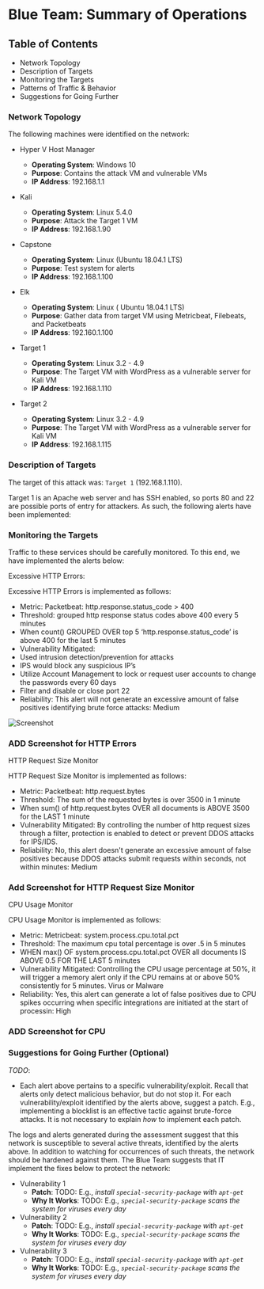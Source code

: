 # Blue Team: Summary of Operations

## Table of Contents
- Network Topology
- Description of Targets
- Monitoring the Targets
- Patterns of Traffic & Behavior
- Suggestions for Going Further

### Network Topology

The following machines were identified on the network:
- Hyper V Host Manager
  - **Operating System**: Windows 10
  - **Purpose**: Contains the attack VM and vulnerable VMs
  - **IP Address**: 192.168.1.1

- Kali
  - **Operating System**: Linux 5.4.0
  - **Purpose**: Attack the Target 1 VM
  - **IP Address**: 192.168.1.90

- Capstone
  - **Operating System**: Linux (Ubuntu 18.04.1 LTS)
  - **Purpose**: Test system for alerts
  - **IP Address**: 192.168.1.100

- Elk
  - **Operating System**: Linux ( Ubuntu 18.04.1 LTS)
  - **Purpose**: Gather data from target VM using Metricbeat, Filebeats, and Packetbeats 
  - **IP Address**: 192.160.1.100

- Target 1
  - **Operating System**: Linux 3.2 - 4.9
  - **Purpose**: The Target VM with WordPress as a vulnerable server for Kali VM
  - **IP Address**: 192.168.1.110

- Target 2
  - **Operating System**: Linux 3.2 - 4.9
  - **Purpose**: The Target VM with WordPress as a vulnerable server for Kali VM
  - **IP Address**: 192.168.1.115

### Description of Targets

The target of this attack was: `Target 1` (192.168.1.110).

Target 1 is an Apache web server and has SSH enabled, so ports 80 and 22 are possible ports of entry for attackers. As such, the following alerts have been implemented:

### Monitoring the Targets

Traffic to these services should be carefully monitored. To this end, we have implemented the alerts below:

Excessive HTTP Errors:

Excessive HTTP Errors is implemented as follows:

  - Metric: Packetbeat: http.response.status_code > 400
  - Threshold: grouped http response status codes above 400 every 5 minutes
   - When count() GROUPED OVER top 5 ‘http.response.status_code’ is above 400 for the last 5 minutes
  - Vulnerability Mitigated:
   - Used intrusion detection/prevention for attacks
   - IPS would block any suspicious IP’s
   - Utilize Account Management to lock or request user accounts to change the passwords every 60 days
   - Filter and disable or close port 22
  - Reliability: This alert will not generate an excessive amount of false positives identifying brute force attacks: Medium

![Screenshot]()
### ADD Screenshot for HTTP Errors


HTTP Request Size Monitor

HTTP Request Size Monitor is implemented as follows:

  - Metric: Packetbeat: http.request.bytes
  - Threshold: The sum of the requested bytes is over 3500 in 1 minute
   - When sum() of http.request.bytes OVER all documents is ABOVE 3500 for the LAST 1 minute
  - Vulnerability Mitigated: By controlling the number of http request sizes through a filter, protection is enabled to detect or prevent DDOS attacks for IPS/IDS.
  - Reliability: No, this alert doesn't generate an excessive amount of false positives because DDOS attacks submit requests within seconds, not within minutes: Medium

### Add Screenshot for HTTP Request Size Monitor

CPU Usage Monitor

CPU Usage Monitor is implemented as follows:

  - Metric: Metricbeat: system.process.cpu.total.pct
  - Threshold: The maximum cpu total percentage is over .5 in 5 minutes
   - WHEN max() OF system.process.cpu.total.pct OVER all documents IS ABOVE 0.5 FOR THE LAST 5 minutes
  - Vulnerability Mitigated: Controlling the CPU usage percentage at 50%, it will trigger a memory alert only if the CPU remains at or above 50% consistently for 5     minutes. Virus or Malware
  - Reliability: Yes, this alert can generate a lot of false positives due to CPU spikes occurring when specific integrations are initiated at the start of processin: High

### ADD Screenshot for CPU 


### Suggestions for Going Further (Optional)
_TODO_: 
- Each alert above pertains to a specific vulnerability/exploit. Recall that alerts only detect malicious behavior, but do not stop it. For each vulnerability/exploit identified by the alerts above, suggest a patch. E.g., implementing a blocklist is an effective tactic against brute-force attacks. It is not necessary to explain _how_ to implement each patch.

The logs and alerts generated during the assessment suggest that this network is susceptible to several active threats, identified by the alerts above. In addition to watching for occurrences of such threats, the network should be hardened against them. The Blue Team suggests that IT implement the fixes below to protect the network:
- Vulnerability 1
  - **Patch**: TODO: E.g., _install `special-security-package` with `apt-get`_
  - **Why It Works**: TODO: E.g., _`special-security-package` scans the system for viruses every day_
- Vulnerability 2
  - **Patch**: TODO: E.g., _install `special-security-package` with `apt-get`_
  - **Why It Works**: TODO: E.g., _`special-security-package` scans the system for viruses every day_
- Vulnerability 3
  - **Patch**: TODO: E.g., _install `special-security-package` with `apt-get`_
  - **Why It Works**: TODO: E.g., _`special-security-package` scans the system for viruses every day_
